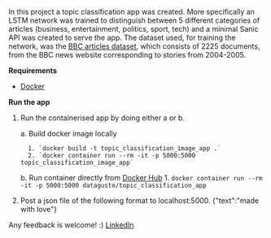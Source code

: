 In this project a topic classification app was created. More specifically an LSTM network was trained to distinguish between 5 different categories of articles (business, entertainment, politics, sport, tech) and a minimal Sanic API was created to serve the app. The dataset used, for training the network, was the [BBC articles dataset](http://mlg.ucd.ie/files/datasets/bbc-fulltext.zip), which consists of 2225 documents, from the BBC news website corresponding to stories from 2004-2005.

**Requirements**

* [Docker](https://docs.docker.com/install/)

**Run the app**

1.  Run the containerised app by doing either a or b.

      a.   Build docker image locally

          1. `docker build -t topic_classification_image_app .`
          2. `docker container run --rm -it -p 5000:5000 topic_classification_image_app`
    
    
      b.   Run container directly from [Docker Hub](https://hub.docker.com/r/datagusto/topic_classification_app/)
          1. `docker container run --rm -it -p 5000:5000 datagusto/topic_classification_app`
      
      
2.  Post a json file of the following format to localhost:5000.
    {"text":"made with love"}
    

Any feedback is welcome! :)
[LinkedIn](https://www.linkedin.com/in/andreas-gompos/)
